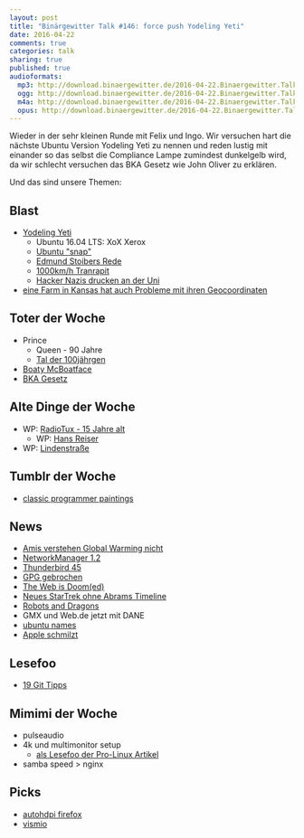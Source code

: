 ```yaml
---
layout: post
title: "Binärgewitter Talk #146: force push Yodeling Yeti"
date: 2016-04-22
comments: true
categories: talk
sharing: true
published: true
audioformats:
  mp3: http://download.binaergewitter.de/2016-04-22.Binaergewitter.Talk.146.mp3
  ogg: http://download.binaergewitter.de/2016-04-22.Binaergewitter.Talk.146.ogg
  m4a: http://download.binaergewitter.de/2016-04-22.Binaergewitter.Talk.146.m4a
  opus: http://download.binaergewitter.de/2016-04-22.Binaergewitter.Talk.146.opus
---
```

Wieder in der sehr kleinen Runde mit Felix und Ingo. Wir versuchen hart die nächste Ubuntu Version Yodeling Yeti zu nennen und reden lustig mit einander so das selbst die Compliance Lampe zumindest dunkelgelb wird, da wir schlecht versuchen das BKA Gesetz wie John Oliver zu erklären.

Und das sind unsere Themen:

## Blast
- [Yodeling Yeti](http://blog.binaergewitter.de/2012/05/04/binaergewitter-talk-number-13-yoldling-yeti-bazen-in-the-distributed-redundant-secure-raid-backup-storage-cloud )
   - Ubuntu 16.04 LTS: XoX Xerox
   - [Ubuntu "snap"]( https://insights.ubuntu.com/2016/04/20/canonical-unveils-6th-lts-release-of-ubuntu-with-16-04/ )
   - [Edmund Stoibers Rede]( https://www.youtube.com/watch?v=5yw2WhIieHM )
   - [1000km/h Tranrapit](http://www.heise.de/newsticker/meldung/Neuer-Rekord-Magnetschwebeschlitten-rast-schneller-als-1000-km-h-3179764.html )
  - [Hacker Nazis drucken an der Uni](http://www.heise.de/newsticker/meldung/Hackerangriff-Uni-Drucker-spuckten-Neonazi-Pamphlete-aus-3179949.html )
- [eine Farm in Kansas hat auch Probleme mit ihren Geocoordinaten](http://fusion.net/story/287592/internet-mapping-glitch-kansas-farm/ )


## Toter der Woche
- Prince
    - Queen - 90 Jahre
    - [Tal der 100jährgen](http://www.sueddeutsche.de/leben/ecuador-tal-der-hundertjaehrigen-ohne-fleiss-kein-greis-1.44404 )
- [Boaty McBoatface]( http://www.telegraph.co.uk/news/2016/04/17/boaty-mcboatface-the-runaway-winner-of-ship-naming-public-vote/ )
- [BKA Gesetz](https://netzpolitik.org/2016/ueberwachungskritisches-urteil-zum-bka-gesetz-und-zum-staatstrojaner/ )

## Alte Dinge der Woche
- WP: [RadioTux - 15 Jahre alt]( https://de.wikipedia.org/wiki/RadioTux )
  * WP: [Hans Reiser]( https://de.wikipedia.org/wiki/Hans_Reiser_(Entwickler) )
- WP: [Lindenstraße](https://de.wikipedia.org/wiki/Lindenstra%C3%9Fe )

## Tumblr der Woche
- [classic programmer paintings](http://classicprogrammerpaintings.tumblr.com/ )

## News

- [Amis verstehen Global Warming nicht]( http://www.scienceworldreport.com/articles/38621/20160421/americans-prefer-weather-changes-brought-over-global-warming-study-reveals.htm )
- [NetworkManager 1.2]( http://www.pro-linux.de/news/1/23481/networkmanager-12-ver%C3%B6ffentlicht.html )
- [Thunderbird 45](http://www.pro-linux.de/news/1/23461/thunderbird-45-freigegeben.html )
- [GPG gebrochen]( http://www.theguardian.com/uk-news/2016/apr/21/gang-found-guilty-of-uks-largest-known-gun-smuggling-operation )
- [The Web is Doom(ed)]( https://mobiforge.com/research-analysis/the-web-is-doom )
- [Neues StarTrek ohne Abrams Timeline](http://www.gulli.com/news/27344-neue-star-trek-tv-serie-ignoriert-filme-von-jj-abrams-2016-04-14 )
- [Robots and Dragons]( http://www.robots-and-dragons.de/ )
- GMX und Web.de jetzt mit DANE
- [ubuntu names](https://wiki.ubuntu.com/DevelopmentCodeNames#Y )
- [Apple schmilzt ]( https://motherboard.vice.com/read/apple-does-not-melt-iphones-into-gold )

## Lesefoo
- [19 Git Tipps]( http://www.alexkras.com/19-git-tips-for-everyday-use/ )

## Mimimi der Woche
- pulseaudio
- 4k und multimonitor setup
    - [als Lesefoo der Pro-Linux Artikel]( http://www.pro-linux.de/artikel/2/1821/5,echtes-4kuhd2160p.html )
- samba speed > nginx

## Picks
- [autohdpi firefox](https://addons.mozilla.org/en-US/firefox/addon/autohidpi/ )
- [vismio]( http://vismio.com/#/ )

